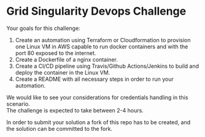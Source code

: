 # Grid Singularity Devops Challenge  

Your goals for this challenge:

1. Create an automation using Terraform or Cloudformation to provision one Linux VM in AWS capable to run docker containers and with the port 80 exposed to the internet.
2. Create a Dockerfile of a nginx container.
3. Create a CI/CD pipeline using Travis/Github Actions/Jenkins to build and deploy the container in the Linux VM.
4. Create a README with all necessary steps in order to run your automation.

We would like to see your considerations for credentials handling in this scenario.  
The challenge is expected to take between 2-4 hours.  

In order to submit your solution a fork of this repo has to be created, and the solution can be committed to the fork.
